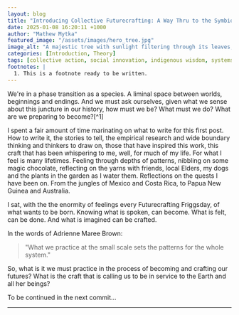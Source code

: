 ```yaml
---
layout: blog
title: "Introducing Collective Futurecrafting: A Way Thru to the Symbiocene"
date: 2025-01-08 16:20:11 +1000
author: "Mathew Mytka"
featured_image: "/assets/images/hero_tree.jpg"
image_alt: "A majestic tree with sunlight filtering through its leaves, symbolizing growth and interconnection"
categories: [Introduction, Theory]
tags: [collective action, social innovation, indigenous wisdom, systems thinking]
footnotes: |
  1. This is a footnote ready to be written.
---
```


We're in a phase transition as a species. A liminal space between worlds, beginnings and endings. And we must ask ourselves, given what we sense about this juncture in our history, how must we be? What must we do? What are we preparing to become?[^1]

I spent a fair amount of time marinating on what to write for this first post. How to write it, the stories to tell, the empirical research and wide boundary thinking and thinkers to draw on, those that have inspired this work, this craft that has been whispering to me, well, for much of my life. For what I feel is many lifetimes. Feeling through depths of patterns, nibbling on some magic chocolate, reflecting on the yarns with friends, local Elders, my dogs and the plants in the garden as I water them. Reflections on the quests I have been on. From the jungles of Mexico and Costa Rica, to Papua New Guinea and Australia. 

I sat, with the the enormity of feelings every Futurecrafting Friggsday, of what wants to be born. Knowing what is spoken, can become. What is felt, can be done. And what is imagined can be crafted.

In the words of Adrienne Maree Brown:
> "What we practice at the small scale sets the patterns for the whole system."

So, what is it we must practice in the process of becoming and crafting our futures? What is the craft that is calling us to be in service to the Earth and all her beings?

To be continued in the next commit...

---